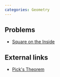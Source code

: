 ```yaml
---
categories: Geometry
---
```


## Problems
- [Square on the Inside](https://projecteuler.net/problem=504)

## External links
- [Pick's Theorem](http://cp-algorithms.com/geometry/picks-theorem.html)
